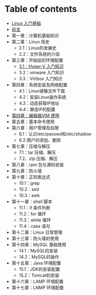 # Table of contents

* [Linux 入门基础](README.md)
* [前言](qian-yan.md)
* 第一章：计算机基础知识
* 第二章：Linux 简史
  * 2.1：Linux的发展史
  * 2.2：文件系统的介绍
* 第三章：开始前的环境配置
  * [3.1：Hyper-V 入门知识](di-san-zhang-kai-shi-qian-de-huan-jing-pei-zhi/3.1hyperv-ru-men-zhi-shi.md)
  * 3.2：vmware 入门知识
  * 3.3：Virtbox 入门知识
* 第四章：系统安装及网络配置
  * 4.1：Linux镜像文件下载
  * 4.2：安装Linux操作系统
  * 4.3：动态获取IP地址
  * 4.4：静态IP的配置
* [第四章：编辑器VIM 使用](di-si-zhang-bian-ji-qi-vim-shi-yong.md)
* 第五章：基本命令使用
* 第六章：用户管理及权限
  * 6.1：认识/etc/passwd和/etc/shadow
  * 6.2:用户的添加、删除
* 第七章：压缩与解压
  * 7.1：tar 压缩、解压
  * 7.2、zip 压缩、解压
* 第八章：rpm 包与源码安装
* 第九章：防火墙
* 第十章：正则表达式
  * 10.1：grep
  * 10.2：sed
  * 10.3：awk
* 第十一章：shell 脚本
  * 11.1：if 条件判断
  * 11.2：for 循环
  * 11.3：while 循环
  * 11.4：case 语句
* 第十二章：Linux 日常管理
* 第十三章：防火墙的使用
* 第十四章：MySQL 基础使用
  * 14.1：MySQL的安装
  * 14.2：MySQL的操作
* 第十五章：Java 环境配置
  * 15.1：JDK的安装配置
  * 15.2：Tomcat的安装
* 第十六章：LAMP 环境配置
* 第十七章：LNMP 环境配置

